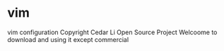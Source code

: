 vim
===

vim configuration Copyright Cedar Li Open Source Project Welcoome to download and using it except commercial